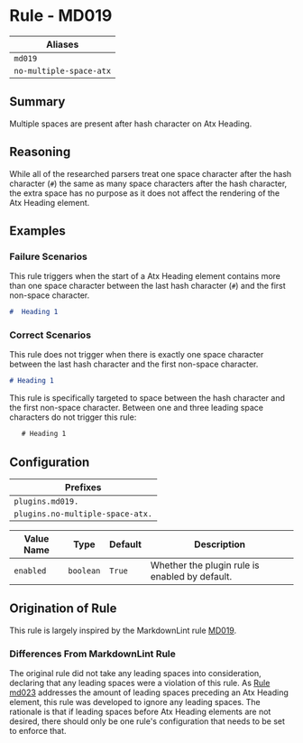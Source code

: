 # Rule - MD019

| Aliases |
| --- |
| `md019` |
| `no-multiple-space-atx` |

## Summary

Multiple spaces are present after hash character on Atx Heading.

## Reasoning

While all of the researched parsers treat one space character after
the hash character (`#`) the same as many space characters after the
hash character, the extra space has no purpose as it does not affect
the rendering of the Atx Heading element.

## Examples

### Failure Scenarios

This rule triggers when the start of a Atx Heading element contains more
than one space character between the last hash character (`#`) and
the first non-space character.

```Markdown
#  Heading 1
```

### Correct Scenarios

This rule does not trigger when there is exactly one space character
between the last hash character and the first non-space character.

```Markdown
# Heading 1
```

This rule is specifically targeted to space between the hash character
and the first non-space character.  Between one and three leading space
characters do not trigger this rule:

```Markdown
   # Heading 1
```

## Configuration

| Prefixes |
| --- |
| `plugins.md019.` |
| `plugins.no-multiple-space-atx.` |

| Value Name | Type | Default | Description |
| -- | -- | -- | -- |
| `enabled` | `boolean` | `True` | Whether the plugin rule is enabled by default. |

## Origination of Rule

This rule is largely inspired by the MarkdownLint rule
[MD019](https://github.com/DavidAnson/markdownlint/blob/master/doc/Rules.md#md019---multiple-spaces-after-hash-on-atx-style-heading).

### Differences From MarkdownLint Rule

The original rule did not take any leading spaces into consideration,
declaring that any leading spaces were a violation of this rule.  As
[Rule md023](https://github.com/jackdewinter/pymarkdown/blob/main/docs/rule_md023.md)
addresses the amount of leading spaces preceding an Atx Heading element,
this rule was developed to ignore any leading spaces.  The rationale is
that if leading spaces before Atx Heading elements are not desired, there
should only be one rule's configuration that needs to be set to
enforce that.
